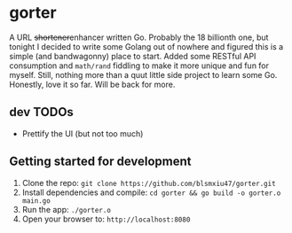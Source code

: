 # gorter

A URL ~~shortener~~enhancer written Go. Probably the 18 billionth one, but tonight I decided to write some Golang out of nowhere and figured this is a simple (and bandwagonny) place to start. Added some RESTful API consumption and `math/rand` fiddling to make it more unique and fun for myself. Still, nothing more than a quut little side project to learn some Go. Honestly, love it so far. Will be back for more.

## dev TODOs

* Prettify the UI (but not too much)

## Getting started for development

1. Clone the repo: `git clone https://github.com/blsmxiu47/gorter.git`
2. Install dependencies and compile: `cd gorter && go build -o gorter.o main.go`
3. Run the app: `./gorter.o`
4. Open your browser to: `http://localhost:8080`

